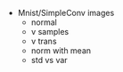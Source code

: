 
* Mnist/SimpleConv images 
  * normal
  * v samples
  * v trans
  * norm with mean
  * std vs var
  